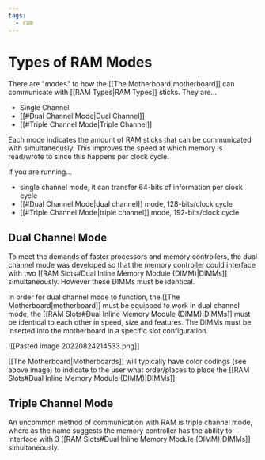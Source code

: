 ```yaml
---
tags:
  - ram
---
```

# Types of RAM Modes

There are "modes" to how the [[The Motherboard|motherboard]] can communicate with [[RAM Types|RAM Types]] sticks. They are...

- Single Channel
- [[#Dual Channel Mode|Dual Channel]]
- [[#Triple Channel Mode|Triple Channel]]

Each mode indicates the amount of RAM sticks that can be communicated with simultaneously. This improves the speed at which memory is read/wrote to since this happens per clock cycle.

If you are running...

- single channel mode, it can transfer 64-bits of information per clock cycle
- [[#Dual Channel Mode|dual channel]] mode, 128-bits/clock cycle
- [[#Triple Channel Mode|triple channel]] mode, 192-bits/clock cycle

## Dual Channel Mode

To meet the demands of faster processors and memory controllers, the dual channel mode was developed so that the memory controller could interface with two [[RAM Slots#Dual Inline Memory Module (DIMM)|DIMMs]] simultaneously. However these DIMMs must be identical.

In order for dual channel mode to function, the [[The Motherboard|motherboard]] must be equipped to work in dual channel mode, the [[RAM Slots#Dual Inline Memory Module (DIMM)|DIMMs]] must be identical to each other in speed, size and features. The DIMMs must be inserted into the motherboard in a specific slot configuration.

![[Pasted image 20220824214533.png]]

[[The Motherboard|Motherboards]] will typically have color codings (see above image) to indicate to the user what order/places to place the [[RAM Slots#Dual Inline Memory Module (DIMM)|DIMMs]].

## Triple Channel Mode

An uncommon method of communication with RAM is triple channel mode, where as the name suggests the memory controller has the ability to interface with 3 [[RAM Slots#Dual Inline Memory Module (DIMM)|DIMMs]] simultaneously.
